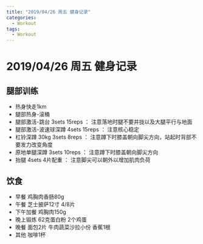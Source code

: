 ```yaml
---
title: "2019/04/26 周五 健身记录"
categories:
  - Workout
tags:
  - Workout
---
```


# 2019/04/26 周五 健身记录

## 腿部训练
* 热身快走1km
* 腿部热身-滚桶
* 腿部激活-跳台 3sets 15reps ： 注意落地时腿不要并拢以及大腿平行与地面
* 腿部激活-波速球深蹲 4sets 15reps ： 注意核心稳定
* 杠铃深蹲 30kg 3sets 8reps ： 注意蹲下时膝盖朝向脚尖方向，站起时背部不要发力改变角度
* 原地单腿深蹲 3sets 10reps ： 注意蹲下时膝盖朝向脚尖方向
* 抬腿 4sets 4片配重 ： 注意脚尖可以朝外以增加肌肉负荷


## 饮食
* 早餐 鸡胸肉香肠80g
* 午餐 芝士披萨12寸 4/8片
* 下午加餐 鸡胸肉150g
* 晚上锻炼 62克蛋白粉 2个鸡蛋
* 晚餐 面包2片 牛肉蔬菜沙拉小份 香蕉1根
* 其他 咖啡1杯